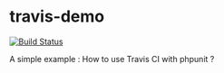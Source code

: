 # travis-demo

[![Build
Status](https://travis-ci.org/Dawlys/travis-demo.svg)](https://travis-ci.org/Dawlys/travis-demom)

A simple example : How to use Travis CI with phpunit ?
